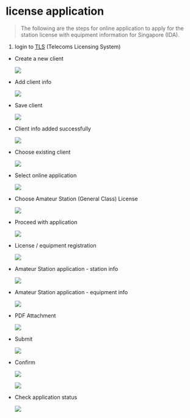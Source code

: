 # license application

> The following are the steps for online application to apply for the station license with equipment information for Singapore (IDA).

1. login to [TLS](https://eservice.ida.gov.sg/tls) (Telecoms Licensing System)
- Create a new client

  ![](img/app1.png)
- Add client info

  ![](img/app2.png)
- Save client

  ![](img/app3.png)
- Client info added successfully

  ![](img/app4.png)
- Choose existing client

  ![](img/app5.png)
- Select online application

  ![](img/app6.png)
- Choose Amateur Station (General Class) License

  ![](img/app7.png)
- Proceed with application

  ![](img/app8.png)
- License / equipment registration

  ![](img/app9.png)
- Amateur Station application - station info

  ![](img/app10.png)
- Amateur Station application - equipment info

  ![](img/app11.png)
- PDF Attachment

  ![](img/app12.png)
- Submit

  ![](img/app13.png)
- Confirm

  ![](img/app14.png)

  ![](img/app15.png)
- Check application status

  ![](img/app16.png)
